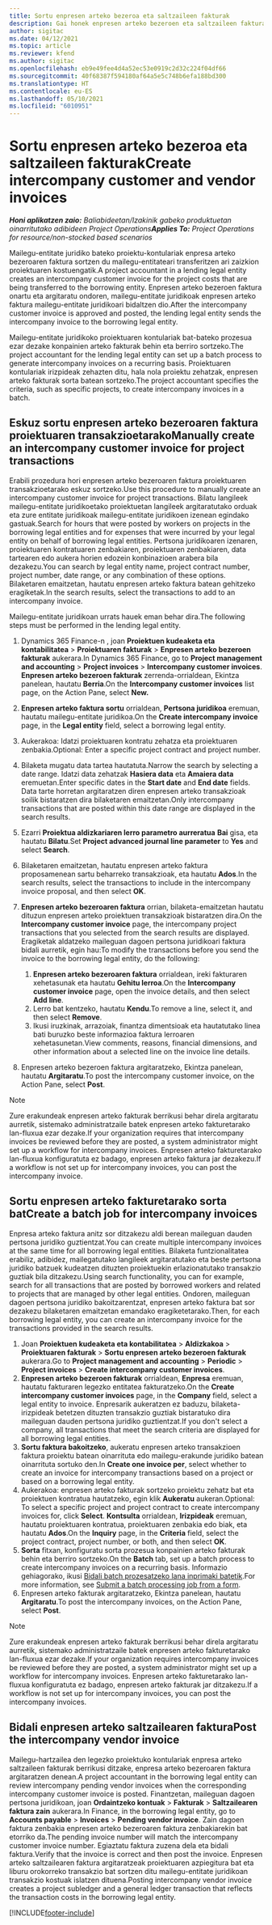 ```yaml
---
title: Sortu enpresen arteko bezeroa eta saltzaileen fakturak
description: Gai honek enpresen arteko bezeroen eta saltzaileen fakturak nola sortu jakiteko informazioa eskaintzen du.
author: sigitac
ms.date: 04/12/2021
ms.topic: article
ms.reviewer: kfend
ms.author: sigitac
ms.openlocfilehash: eb9e49fee4d4a52ec53e0919c2d32c224f04df66
ms.sourcegitcommit: 40f68387f594180af64a5e5c748b6efa188bd300
ms.translationtype: HT
ms.contentlocale: eu-ES
ms.lasthandoff: 05/10/2021
ms.locfileid: "6010951"
---
```

# <a name="create-intercompany-customer-and-vendor-invoices"></a><span data-ttu-id="2d8e8-103">Sortu enpresen arteko bezeroa eta saltzaileen fakturak</span><span class="sxs-lookup"><span data-stu-id="2d8e8-103">Create intercompany customer and vendor invoices</span></span>

<span data-ttu-id="2d8e8-104">_**Honi aplikatzen zaio:** Baliabideetan/Izakinik gabeko produktuetan oinarritutako adibideen Project Operations_</span><span class="sxs-lookup"><span data-stu-id="2d8e8-104">_**Applies To:** Project Operations for resource/non-stocked based scenarios_</span></span>

<span data-ttu-id="2d8e8-105">Mailegu-entitate juridiko bateko proiektu-kontulariak enpresa arteko bezeroaren faktura sortzen du mailegu-entitateari transferitzen ari zaizkion proiektuaren kostuengatik.</span><span class="sxs-lookup"><span data-stu-id="2d8e8-105">A project accountant in a lending legal entity creates an intercompany customer invoice for the project costs that are being transferred to the borrowing entity.</span></span> <span data-ttu-id="2d8e8-106">Enpresen arteko bezeroen faktura onartu eta argitaratu ondoren, mailegu-entitate juridikoak enpresen arteko faktura mailegu-entitate juridikoari bidaltzen dio.</span><span class="sxs-lookup"><span data-stu-id="2d8e8-106">After the intercompany customer invoice is approved and posted, the lending legal entity sends the intercompany invoice to the borrowing legal entity.</span></span>

<span data-ttu-id="2d8e8-107">Mailegu-entitate juridikoko proiektuaren kontulariak bat-bateko prozesua ezar dezake konpainien arteko fakturak behin eta berriro sortzeko.</span><span class="sxs-lookup"><span data-stu-id="2d8e8-107">The project accountant for the lending legal entity can set up a batch process to generate intercompany invoices on a recurring basis.</span></span> <span data-ttu-id="2d8e8-108">Proiektuaren kontulariak irizpideak zehazten ditu, hala nola proiektu zehatzak, enpresen arteko fakturak sorta batean sortzeko.</span><span class="sxs-lookup"><span data-stu-id="2d8e8-108">The project accountant specifies the criteria, such as specific projects, to create intercompany invoices in a batch.</span></span>

## <a name="manually-create-an-intercompany-customer-invoice-for-project-transactions"></a><span data-ttu-id="2d8e8-109">Eskuz sortu enpresen arteko bezeroaren faktura proiektuaren transakzioetarako</span><span class="sxs-lookup"><span data-stu-id="2d8e8-109">Manually create an intercompany customer invoice for project transactions</span></span> 

<span data-ttu-id="2d8e8-110">Erabili prozedura hori enpresen arteko bezeroaren faktura proiektuaren transakzioetarako eskuz sortzeko.</span><span class="sxs-lookup"><span data-stu-id="2d8e8-110">Use this procedure to manually create an intercompany customer invoice for project transactions.</span></span> <span data-ttu-id="2d8e8-111">Bilatu langileek mailegu-entitate juridikoetako proiektuetan langileek argitaratutako orduak eta zure entitate juridikoak mailegu-entitate juridikoen izenean egindako gastuak.</span><span class="sxs-lookup"><span data-stu-id="2d8e8-111">Search for hours that were posted by workers on projects in the borrowing legal entities and for expenses that were incurred by your legal entity on behalf of borrowing legal entities.</span></span> <span data-ttu-id="2d8e8-112">Pertsona juridikoaren izenaren, proiektuaren kontratuaren zenbakiaren, proiektuaren zenbakiaren, data tartearen edo aukera horien edozein konbinazioen arabera bila dezakezu.</span><span class="sxs-lookup"><span data-stu-id="2d8e8-112">You can search by legal entity name, project contract number, project number, date range, or any combination of these options.</span></span> <span data-ttu-id="2d8e8-113">Bilaketaren emaitzetan, hautatu enpresen arteko faktura batean gehitzeko eragiketak.</span><span class="sxs-lookup"><span data-stu-id="2d8e8-113">In the search results, select the transactions to add to an intercompany invoice.</span></span> 

<span data-ttu-id="2d8e8-114">Mailegu-entitate juridikoan urrats hauek eman behar dira.</span><span class="sxs-lookup"><span data-stu-id="2d8e8-114">The following steps must be performed in the lending legal entity.</span></span> 

1. <span data-ttu-id="2d8e8-115">Dynamics 365 Finance-n , joan **Proiektuen kudeaketa eta kontabilitatea** > **Proiektuaren fakturak** > **Enpresen arteko bezeroen fakturak** aukerara.</span><span class="sxs-lookup"><span data-stu-id="2d8e8-115">In Dynamics 365 Finance, go to **Project management and accounting** > **Project invoices** > **Intercompany customer invoices**.</span></span> <span data-ttu-id="2d8e8-116">**Enpresen arteko bezeroen fakturak** zerrenda-orrialdean, Ekintza panelean, hautatu **Berria**.</span><span class="sxs-lookup"><span data-stu-id="2d8e8-116">On the **Intercompany customer invoices**  list page, on the Action Pane, select **New.**</span></span>
2. <span data-ttu-id="2d8e8-117">**Enpresen arteko faktura sortu** orrialdean, **Pertsona juridikoa** eremuan, hautatu mailegu-entitate juridikoa.</span><span class="sxs-lookup"><span data-stu-id="2d8e8-117">On the **Create intercompany invoice** page, in the **Legal entity** field, select a borrowing legal entity.</span></span>
3. <span data-ttu-id="2d8e8-118">Aukerakoa: Idatzi proiektuaren kontratu zehatza eta proiektuaren zenbakia.</span><span class="sxs-lookup"><span data-stu-id="2d8e8-118">Optional: Enter a specific project contract and project number.</span></span>
4. <span data-ttu-id="2d8e8-119">Bilaketa mugatu data tartea hautatuta.</span><span class="sxs-lookup"><span data-stu-id="2d8e8-119">Narrow the search by selecting a date range.</span></span> <span data-ttu-id="2d8e8-120">Idatzi data zehatzak **Hasiera data** eta **Amaiera data** eremuetan.</span><span class="sxs-lookup"><span data-stu-id="2d8e8-120">Enter specific dates in the **Start date** and **End date** fields.</span></span> <span data-ttu-id="2d8e8-121">Data tarte horretan argitaratzen diren enpresen arteko transakzioak soilik bistaratzen dira bilaketaren emaitzetan.</span><span class="sxs-lookup"><span data-stu-id="2d8e8-121">Only intercompany transactions that are posted within this date range are displayed in the search results.</span></span>
5. <span data-ttu-id="2d8e8-122">Ezarri **Proiektua aldizkariaren lerro parametro aurreratua** **Bai** gisa, eta hautatu **Bilatu**.</span><span class="sxs-lookup"><span data-stu-id="2d8e8-122">Set **Project advanced journal line parameter** to **Yes** and select **Search**.</span></span>
6. <span data-ttu-id="2d8e8-123">Bilaketaren emaitzetan, hautatu enpresen arteko faktura proposamenean sartu beharreko transakzioak, eta hautatu **Ados**.</span><span class="sxs-lookup"><span data-stu-id="2d8e8-123">In the search results, select the transactions to include in the intercompany invoice proposal, and then select **OK**.</span></span>
7. <span data-ttu-id="2d8e8-124">**Enpresen arteko bezeroaren faktura** orrian, bilaketa-emaitzetan hautatu dituzun enpresen arteko proiektuen transakzioak bistaratzen dira.</span><span class="sxs-lookup"><span data-stu-id="2d8e8-124">On the **Intercompany customer invoice** page, the intercompany project transactions that you selected from the search results are displayed.</span></span> <span data-ttu-id="2d8e8-125">Eragiketak aldatzeko maileguan dagoen pertsona juridikoari faktura bidali aurretik, egin hau:</span><span class="sxs-lookup"><span data-stu-id="2d8e8-125">To modify the transactions before you send the invoice to the borrowing legal entity, do the following:</span></span>
  
    1. <span data-ttu-id="2d8e8-126">**Enpresen arteko bezeroaren faktura** orrialdean, ireki fakturaren xehetasunak eta hautatu **Gehitu lerroa**.</span><span class="sxs-lookup"><span data-stu-id="2d8e8-126">On the **Intercompany customer invoice** page, open the invoice details, and then select **Add line**.</span></span>
    2. <span data-ttu-id="2d8e8-127">Lerro bat kentzeko, hautatu **Kendu**.</span><span class="sxs-lookup"><span data-stu-id="2d8e8-127">To remove a line, select it, and then select **Remove**.</span></span>
    3. <span data-ttu-id="2d8e8-128">Ikusi iruzkinak, arrazoiak, finantza dimentsioak eta hautatutako linea bati buruzko beste informazioa faktura lerroaren xehetasunetan.</span><span class="sxs-lookup"><span data-stu-id="2d8e8-128">View comments, reasons, financial dimensions, and other information about a selected line on the invoice line details.</span></span>
    
8. <span data-ttu-id="2d8e8-129">Enpresen arteko bezeroen faktura argitaratzeko, Ekintza panelean, hautatu **Argitaratu**.</span><span class="sxs-lookup"><span data-stu-id="2d8e8-129">To post the intercompany customer invoice, on the Action Pane, select **Post**.</span></span>

> [!NOTE]
> <span data-ttu-id="2d8e8-130">Zure erakundeak enpresen arteko fakturak berrikusi behar direla argitaratu aurretik, sistemako administratzaile batek enpresen arteko fakturetarako lan-fluxua ezar dezake.</span><span class="sxs-lookup"><span data-stu-id="2d8e8-130">If your organization requires that intercompany invoices be reviewed before they are posted, a system administrator might set up a workflow for intercompany invoices.</span></span> <span data-ttu-id="2d8e8-131">Enpresen arteko fakturetarako lan-fluxua konfiguratuta ez badago, enpresen arteko faktura jar dezakezu.</span><span class="sxs-lookup"><span data-stu-id="2d8e8-131">If a workflow is not set up for intercompany invoices, you can post the intercompany invoice.</span></span>

## <a name="create-a-batch-job-for-intercompany-invoices"></a><span data-ttu-id="2d8e8-132">Sortu enpresen arteko fakturetarako sorta bat</span><span class="sxs-lookup"><span data-stu-id="2d8e8-132">Create a batch job for intercompany invoices</span></span>

<span data-ttu-id="2d8e8-133">Enpresa arteko faktura anitz sor ditzakezu aldi berean maileguan dauden pertsona juridiko guztientzat.</span><span class="sxs-lookup"><span data-stu-id="2d8e8-133">You can create multiple intercompany invoices at the same time for all borrowing legal entities.</span></span> <span data-ttu-id="2d8e8-134">Bilaketa funtzionalitatea erabiliz, adibidez, mailegatutako langileek argitaratutako eta beste pertsona juridiko batzuek kudeatzen dituzten proiektuekin erlazionatutako transakzio guztiak bila ditzakezu.</span><span class="sxs-lookup"><span data-stu-id="2d8e8-134">Using search functionality, you can for example, search for all transactions that are posted by borrowed workers and related to projects that are managed by other legal entities.</span></span> <span data-ttu-id="2d8e8-135">Ondoren, maileguan dagoen pertsona juridiko bakoitzarentzat, enpresen arteko faktura bat sor dezakezu bilaketaren emaitzetan emandako eragiketetarako.</span><span class="sxs-lookup"><span data-stu-id="2d8e8-135">Then, for each borrowing legal entity, you can create an intercompany invoice for the transactions provided in the search results.</span></span>

1. <span data-ttu-id="2d8e8-136">Joan **Proiektuen kudeaketa eta kontabilitatea** > **Aldizkakoa** > **Proiektuaren fakturak** > **Sortu enpresen arteko bezeroen fakturak** aukerara.</span><span class="sxs-lookup"><span data-stu-id="2d8e8-136">Go to **Project management and accounting** > **Periodic** > **Project invoices** > **Create intercompany customer invoices**.</span></span>
2. <span data-ttu-id="2d8e8-137">**Enpresen arteko bezeroen fakturak** orrialdean, **Enpresa** eremuan, hautatu fakturaren legezko entitatea fakturatzeko.</span><span class="sxs-lookup"><span data-stu-id="2d8e8-137">On the **Create intercompany customer invoices** page, in the **Company**  field, select a legal entity to invoice.</span></span> <span data-ttu-id="2d8e8-138">Enpresarik aukeratzen ez baduzu, bilaketa-irizpideak betetzen dituzten transakzio guztiak bistaratuko dira maileguan dauden pertsona juridiko guztientzat.</span><span class="sxs-lookup"><span data-stu-id="2d8e8-138">If you don't select a company, all transactions that meet the search criteria are displayed for all borrowing legal entities.</span></span>
3. <span data-ttu-id="2d8e8-139">**Sortu faktura bakoitzeko**, aukeratu enpresen arteko transakzioen faktura proiektu batean oinarrituta edo mailegu-erakunde juridiko batean oinarrituta sortuko den.</span><span class="sxs-lookup"><span data-stu-id="2d8e8-139">In **Create one invoice per**, select whether to create an invoice for intercompany transactions based on a project or based on a borrowing legal entity.</span></span>
4. <span data-ttu-id="2d8e8-140">Aukerakoa: enpresen arteko fakturak sortzeko proiektu zehatz bat eta proiektuen kontratua hautatzeko, egin klik **Aukeratu** aukeran.</span><span class="sxs-lookup"><span data-stu-id="2d8e8-140">Optional: To select a specific project and project contract to create intercompany invoices for, click **Select**.</span></span> <span data-ttu-id="2d8e8-141">**Kontsulta** orrialdean, **Irizpideak** eremuan, hautatu proiektuaren kontratua, proiektuaren zenbakia edo biak, eta hautatu **Ados**.</span><span class="sxs-lookup"><span data-stu-id="2d8e8-141">On the **Inquiry** page, in the **Criteria** field, select the project contract, project number, or both, and then select **OK**.</span></span>
5. <span data-ttu-id="2d8e8-142">**Sorta** fitxan, konfiguratu sorta prozesua konpainien arteko fakturak behin eta berriro sortzeko.</span><span class="sxs-lookup"><span data-stu-id="2d8e8-142">On the **Batch** tab, set up a batch process to create intercompany invoices on a recurring basis.</span></span> <span data-ttu-id="2d8e8-143">Informazio gehiagorako, ikusi [Bidali batch prozesatzeko lana inprimaki batetik](/dynamicsax-2012/appuser-itpro/submit-a-batch-processing-job-from-a-form).</span><span class="sxs-lookup"><span data-stu-id="2d8e8-143">For more information, see [Submit a batch processing job from a form](/dynamicsax-2012/appuser-itpro/submit-a-batch-processing-job-from-a-form).</span></span>
6. <span data-ttu-id="2d8e8-144">Enpresen arteko fakturak argitaratzeko, Ekintza panelean, hautatu **Argitaratu**.</span><span class="sxs-lookup"><span data-stu-id="2d8e8-144">To post the intercompany invoices, on the Action Pane, select **Post**.</span></span>

> [!NOTE]
> <span data-ttu-id="2d8e8-145">Zure erakundeak enpresen arteko fakturak berrikusi behar direla argitaratu aurretik, sistemako administratzaile batek enpresen arteko fakturetarako lan-fluxua ezar dezake.</span><span class="sxs-lookup"><span data-stu-id="2d8e8-145">If your organization requires intercompany invoices be reviewed before they are posted, a system administrator might set up a workflow for intercompany invoices.</span></span> <span data-ttu-id="2d8e8-146">Enpresen arteko fakturetarako lan-fluxua konfiguratuta ez badago, enpresen arteko fakturak jar ditzakezu.</span><span class="sxs-lookup"><span data-stu-id="2d8e8-146">If a workflow is not set up for intercompany invoices, you can post the intercompany invoices.</span></span>

## <a name="post-the-intercompany-vendor-invoice"></a><span data-ttu-id="2d8e8-147">Bidali enpresen arteko saltzailearen faktura</span><span class="sxs-lookup"><span data-stu-id="2d8e8-147">Post the intercompany vendor invoice</span></span>

<span data-ttu-id="2d8e8-148">Mailegu-hartzailea den legezko proiektuko kontulariak enpresa arteko saltzaileen fakturak berrikusi ditzake, enpresa arteko bezeroaren faktura argitaratzen denean.</span><span class="sxs-lookup"><span data-stu-id="2d8e8-148">A project accountant in the borrowing legal entity can review intercompany pending vendor invoices when the corresponding intercompany customer invoice is posted.</span></span> <span data-ttu-id="2d8e8-149">Finantzetan, maileguan dagoen pertsona juridikoan, joan **Ordaintzeko kontuak** > **Fakturak** > **Saltzailearen faktura zain** aukerara.</span><span class="sxs-lookup"><span data-stu-id="2d8e8-149">In Finance, in the borrowing legal entity, go to **Accounts payable** > **Invoices** > **Pending vendor invoice**.</span></span> <span data-ttu-id="2d8e8-150">Zain dagoen faktura zenbakia enpresen arteko bezeroaren faktura zenbakiarekin bat etorriko da.</span><span class="sxs-lookup"><span data-stu-id="2d8e8-150">The pending invoice number will match the intercompany customer invoice number.</span></span> <span data-ttu-id="2d8e8-151">Egiaztatu faktura zuzena dela eta bidali faktura.</span><span class="sxs-lookup"><span data-stu-id="2d8e8-151">Verify that the invoice is correct and then post the invoice.</span></span> <span data-ttu-id="2d8e8-152">Enpresen arteko saltzailearen faktura argitaratzeak proiektuaren azpiegitura bat eta liburu orokorreko transakzio bat sortzen ditu mailegu-entitate juridikoan transakzio kostuak islatzen dituena.</span><span class="sxs-lookup"><span data-stu-id="2d8e8-152">Posting intercompany vendor invoice creates a project subledger and a general ledger transaction that reflects the transaction costs in the borrowing legal entity.</span></span>


[!INCLUDE[footer-include](../includes/footer-banner.md)]
